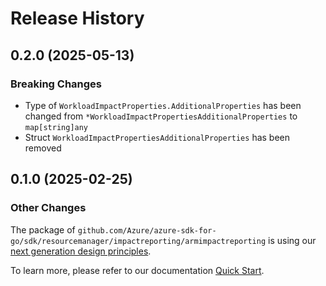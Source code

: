 # Release History

## 0.2.0 (2025-05-13)
### Breaking Changes

- Type of `WorkloadImpactProperties.AdditionalProperties` has been changed from `*WorkloadImpactPropertiesAdditionalProperties` to `map[string]any`
- Struct `WorkloadImpactPropertiesAdditionalProperties` has been removed


## 0.1.0 (2025-02-25)
### Other Changes

The package of `github.com/Azure/azure-sdk-for-go/sdk/resourcemanager/impactreporting/armimpactreporting` is using our [next generation design principles](https://azure.github.io/azure-sdk/general_introduction.html).

To learn more, please refer to our documentation [Quick Start](https://aka.ms/azsdk/go/mgmt).